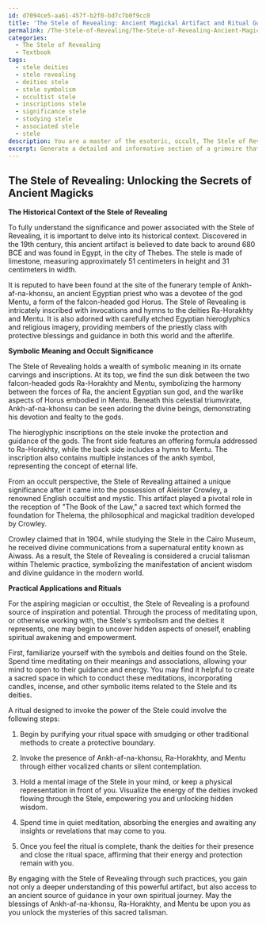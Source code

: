 ```yaml
---
id: d7094ce5-aa61-457f-b2f0-bd7c7b0f9cc0
title: 'The Stele of Revealing: Ancient Magickal Artifact and Ritual Guide'
permalink: /The-Stele-of-Revealing/The-Stele-of-Revealing-Ancient-Magickal-Artifact-and-Ritual-Guide/
categories:
  - The Stele of Revealing
  - Textbook
tags:
  - stele deities
  - stele revealing
  - deities stele
  - stele symbolism
  - occultist stele
  - inscriptions stele
  - significance stele
  - studying stele
  - associated stele
  - stele
description: You are a master of the esoteric, occult, The Stele of Revealing and education, you have written many textbooks on the subject in ways that provide students with rich and deep understanding of the subject. You are being asked to write textbook-like sections on a topic and you do it with full context, explainability, and reliability in accuracy to the true facts of the topic at hand, in a textbook style that a student would easily be able to learn from, in a rich, engaging, and contextual way. Always include relevant context (such as formulas and history), related concepts, and in a way that someone can gain deep insights from.
excerpt: Generate a detailed and informative section of a grimoire that focuses on the Stele of Revealing. Provide historical context, symbolic meaning, and occult significance related to the stele, as well as any practical applications or rituals associated with it that an aspiring magician or occultist can learn from to gain a deeper understanding of this powerful artifact.
---
```


## The Stele of Revealing: Unlocking the Secrets of Ancient Magicks

**The Historical Context of the Stele of Revealing**

To fully understand the significance and power associated with the Stele of Revealing, it is important to delve into its historical context. Discovered in the 19th century, this ancient artifact is believed to date back to around 680 BCE and was found in Egypt, in the city of Thebes. The stele is made of limestone, measuring approximately 51 centimeters in height and 31 centimeters in width.

It is reputed to have been found at the site of the funerary temple of Ankh-af-na-khonsu, an ancient Egyptian priest who was a devotee of the god Mentu, a form of the falcon-headed god Horus. The Stele of Revealing is intricately inscribed with invocations and hymns to the deities Ra-Horakhty and Mentu. It is also adorned with carefully etched Egyptian hieroglyphics and religious imagery, providing members of the priestly class with protective blessings and guidance in both this world and the afterlife.

**Symbolic Meaning and Occult Significance**

The Stele of Revealing holds a wealth of symbolic meaning in its ornate carvings and inscriptions. At its top, we find the sun disk between the two falcon-headed gods Ra-Horakhty and Mentu, symbolizing the harmony between the forces of Ra, the ancient Egyptian sun god, and the warlike aspects of Horus embodied in Mentu. Beneath this celestial triumvirate, Ankh-af-na-khonsu can be seen adoring the divine beings, demonstrating his devotion and fealty to the gods.

The hieroglyphic inscriptions on the stele invoke the protection and guidance of the gods. The front side features an offering formula addressed to Ra-Horakhty, while the back side includes a hymn to Mentu. The inscription also contains multiple instances of the ankh symbol, representing the concept of eternal life.

From an occult perspective, the Stele of Revealing attained a unique significance after it came into the possession of Aleister Crowley, a renowned English occultist and mystic. This artifact played a pivotal role in the reception of "The Book of the Law," a sacred text which formed the foundation for Thelema, the philosophical and magickal tradition developed by Crowley.

Crowley claimed that in 1904, while studying the Stele in the Cairo Museum, he received divine communications from a supernatural entity known as Aiwass. As a result, the Stele of Revealing is considered a crucial talisman within Thelemic practice, symbolizing the manifestation of ancient wisdom and divine guidance in the modern world.

**Practical Applications and Rituals**

For the aspiring magician or occultist, the Stele of Revealing is a profound source of inspiration and potential. Through the process of meditating upon, or otherwise working with, the Stele's symbolism and the deities it represents, one may begin to uncover hidden aspects of oneself, enabling spiritual awakening and empowerment.

First, familiarize yourself with the symbols and deities found on the Stele. Spend time meditating on their meanings and associations, allowing your mind to open to their guidance and energy. You may find it helpful to create a sacred space in which to conduct these meditations, incorporating candles, incense, and other symbolic items related to the Stele and its deities.

A ritual designed to invoke the power of the Stele could involve the following steps:

1. Begin by purifying your ritual space with smudging or other traditional methods to create a protective boundary.

2. Invoke the presence of Ankh-af-na-khonsu, Ra-Horakhty, and Mentu through either vocalized chants or silent contemplation.

3. Hold a mental image of the Stele in your mind, or keep a physical representation in front of you. Visualize the energy of the deities invoked flowing through the Stele, empowering you and unlocking hidden wisdom.

4. Spend time in quiet meditation, absorbing the energies and awaiting any insights or revelations that may come to you.

5. Once you feel the ritual is complete, thank the deities for their presence and close the ritual space, affirming that their energy and protection remain with you.

By engaging with the Stele of Revealing through such practices, you gain not only a deeper understanding of this powerful artifact, but also access to an ancient source of guidance in your own spiritual journey. May the blessings of Ankh-af-na-khonsu, Ra-Horakhty, and Mentu be upon you as you unlock the mysteries of this sacred talisman.
